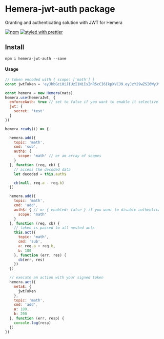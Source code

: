 # Hemera-jwt-auth package

Granting and authenticating solution with JWT for Hemera

[![npm](https://img.shields.io/npm/v/hemera-jwt-auth.svg?maxAge=3600)](https://www.npmjs.com/package/hemera-jwt-auth)
[![styled with prettier](https://img.shields.io/badge/styled_with-prettier-ff69b4.svg)](#badge)

## Install
```
npm i hemera-jwt-auth --save
```

#### Usage

```js
// token encoded with { scope: ['math'] }
const jwtToken = 'eyJhbGciOiJIUzI1NiIsInR5cCI6IkpXVCJ9.eyJzY29wZSI6WyJtYXRoIl0sImlhdCI6MTQ4ODEyMjIwN30.UPLLbjDgkB_ajQjI7BUlpUGfZYvsqHP3NqWQIavibeQ'

const hemera = new Hemera(nats)
hemera.use(hemeraJwt, {
  enforceAuth: true // set to false if you want to enable it selectively
  jwt: {
    secret: 'test'
  }
})

hemera.ready(() => {

  hemera.add({
    topic: 'math',
    cmd: 'sub',
    auth$: {
      scope: 'math' // or an array of scopes
    }
  }, function (req, cb) {
    // access the decoded data
    let decoded = this.auth$

    cb(null, req.a - req.b)
  })

  hemera.add({
    topic: 'math',
    cmd: 'add',
    auth$: { // or { enabled: false } if you want to disable authentication
      scope: 'math'
    }
  }, function (req, cb) {
    // token is passed to all nested acts
    this.act({
      topic: 'math',
      cmd: 'sub',
      a: req.a + req.b,
      b: 100
    }, function (err, res) {
      cb(err, res)
    })
  })

  // execute an action with your signed token
  hemera.act({
    meta$: {
      jwtToken
    },
    topic: 'math',
    cmd: 'add',
    a: 100,
    b: 200
  }, function (err, resp) {
    console.log(resp)
  })
})

```
